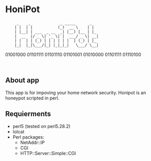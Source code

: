 # HoniPot
         _    _             _ _____      _
        | |  | |           (_)  __ \    | |
        | |__| | ___  _ __  _| |__) |__ | |_
        |  __  |/ _ \| '_ \| |  ___/ _ \| __|
        | |  | | (_) | | | | | |  | (_) | |_
        |_|  |_|\___/|_| |_|_|_|   \___/ \__|
01001000 01101111 01101110 01101001 01010000 01101111 01110100


<br>

<h2>About app</h2>
<p>This app is for impoving your home network security. Honipot is an honeypot scripted in perl.</p>

<h2>Requierments</h2>
<ul><li>perl5 (tested on perl5.28.2)
  <li>lolcat
  <li>Perl packages:<ul><li>NetAddr::IP
                        <li>CGI
                        <li>HTTP::Server::Simple::CGI
    </ul>
</ul>
